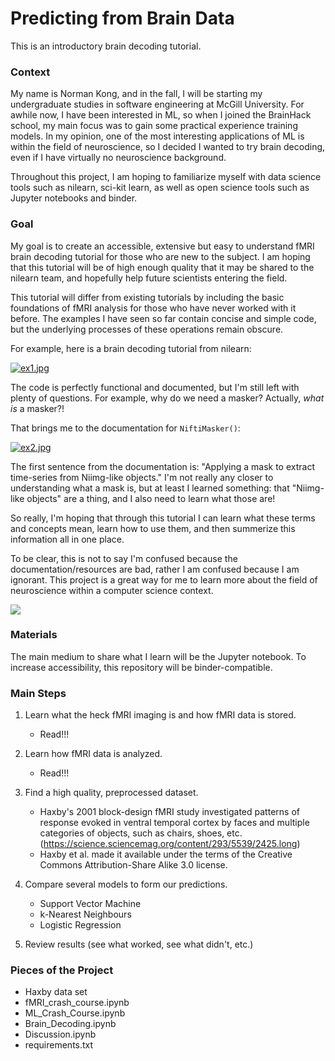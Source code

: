 # Predicting from Brain Data

This is an introductory brain decoding tutorial. 

### Context

My name is Norman Kong, and in the fall, I will be starting my undergraduate studies in software engineering at McGill University. For awhile now, I have been interested in ML, so when I joined the BrainHack school, my main focus was to gain some practical experience training models. In my opinion, one of the most interesting applications of ML is within the field of neuroscience, so I decided I wanted to try brain decoding, even if I have virtually no neuroscience background. 

Throughout this project, I am hoping to familiarize myself with data science tools such as nilearn, sci-kit learn, as well as open science tools such as Jupyter notebooks and binder.

### Goal

My goal is to create an accessible, extensive but easy to understand fMRI brain decoding tutorial for those who are new to the subject. I am hoping that this tutorial will be of high enough quality that it may be shared to the nilearn team, and hopefully help future scientists entering the field. 

This tutorial will differ from existing tutorials by including the basic foundations of fMRI analysis for those who have never worked with it before. The examples I have seen so far contain concise and simple code, but the underlying processes of these operations remain obscure. 

For example, here is a brain decoding tutorial from nilearn:

[![ex1.jpg](https://i.postimg.cc/x8bwgH1Y/ex1.jpg)](https://postimg.cc/8fNXz7vn)

The code is perfectly functional and documented, but I'm still left with plenty of questions. For example, why do we need a masker? Actually, *what is* a masker?!

That brings me to the documentation for `NiftiMasker()`:

[![ex2.jpg](https://i.postimg.cc/G9wZf24D/ex2.jpg)](https://postimg.cc/Mf5PMzbZ)

The first sentence from the documentation is: "Applying a mask to extract time-series from Niimg-like objects." I'm not really any closer to understanding what a mask is, but at least I learned something: that "Niimg-like objects" are a thing, and I also need to learn what those are! 

So really, I'm hoping that through this tutorial I can learn what these terms and concepts mean, learn how to use them, and then summerize this information all in one place. 

To be clear, this is not to say I'm confused because the documentation/resources are bad, rather I am confused because I am ignorant. This project is a great way for me to learn more about the field of neuroscience within a computer science context.

![](https://media.giphy.com/media/R5kxSVfg1k0dG/giphy.gif)

### Materials

The main medium to share what I learn will be the Jupyter notebook. To increase accessibility, this repository will be binder-compatible. 

### Main Steps

1. Learn what the heck fMRI imaging is and how fMRI data is stored.
    - Read!!!

2. Learn how fMRI data is analyzed.
    - Read!!!

3. Find a high quality, preprocessed dataset.
    - Haxby's 2001 block-design fMRI study investigated patterns of response evoked in ventral temporal cortex by faces and multiple categories of objects, such as chairs, shoes, etc. (https://science.sciencemag.org/content/293/5539/2425.long)
    - Haxby et al. made it available under the terms of the Creative Commons Attribution-Share Alike 3.0 license.

4. Compare several models to form our predictions.
    - Support Vector Machine 
    - k-Nearest Neighbours
    - Logistic Regression

5. Review results (see what worked, see what didn't, etc.)

### Pieces of the Project

- Haxby data set
- fMRI_crash_course.ipynb
- ML_Crash_Course.ipynb
- Brain_Decoding.ipynb
- Discussion.ipynb
- requirements.txt





